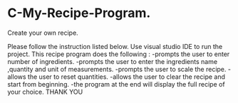 # C-My-Recipe-Program.
Create your own recipe.

Please follow the instruction listed below.
Use visual studio IDE to run the project.
This recipe program does the following :
-prompts the user to enter number of ingredients.
-prompts the user to enter the ingredients name ,quantity and unit of measurements.
-prompts the user to scale the recipe.
-allows the user to reset quantities.
-allows the user to clear the recipe and start from beginning.
-the program at the end will display the full recipe of your choice.
THANK YOU
